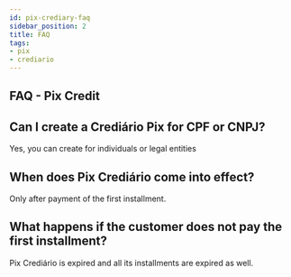```yaml
---
id: pix-crediary-faq
sidebar_position: 2
title: FAQ
tags:
- pix
- crediario
---
```


## FAQ - Pix Credit

## Can I create a Crediário Pix for CPF or CNPJ?
Yes, you can create for individuals or legal entities

## When does Pix Crediário come into effect?
Only after payment of the first installment.

## What happens if the customer does not pay the first installment?
Pix Crediário is expired and all its installments are expired as well.

